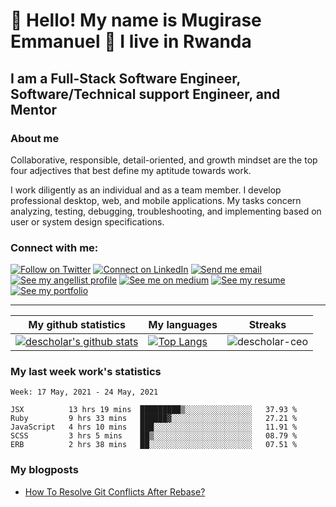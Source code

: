 # :handshake: Hello! My name is Mugirase Emmanuel :man: I live in Rwanda

## I am a Full-Stack Software Engineer, Software/Technical support Engineer, and Mentor
### About me
Collaborative, responsible, detail-oriented, and growth mindset are the top four adjectives that best define my aptitude towards work.

I work diligently as an individual and as a team member. I develop professional desktop, web, and mobile applications. My tasks concern analyzing, testing, debugging, troubleshooting, and implementing based on user or system design specifications.

### Connect with me:

[![Follow on Twitter](https://img.shields.io/badge/--twitter?label=Twitter&logo=Twitter&style=social)](https://twitter.com/descholar3) [![Connect on LinkedIn](https://img.shields.io/badge/--linkedin?label=LinkedIn&logo=LinkedIn&style=social)](https://www.linkedin.com/in/mugirase-emmanuel) [![Send me email](https://img.shields.io/badge/--gmail?label=Gmail&logo=Gmail&style=social)](mailto:emmamugira@gmail.com) [![See my angellist profile](https://img.shields.io/badge/--angellist?label=AngelList&logo=AngelList&style=social)](https://angel.co/u/mugirase-emmanuel-1) [![See me on medium](https://img.shields.io/badge/--medium?label=Medium&logo=medium&style=social)](https://medium.com/@emmamugira) [![See my resume](https://img.shields.io/badge/--resume?label=Resume&logo=resume&style=social)](./assets/mugirase-emmanuel-resume.pdf) [![See my portfolio](https://img.shields.io/badge/--portfolio?label=Portfolio&logo=portfolio&style=social)](https://descholar.netlify.app/)
___

|My github statistics|My languages|Streaks|
|-|-|-|
|[![descholar's github stats](https://github-readme-stats.vercel.app/api?username=descholar-ceo&show_icons=true&theme=dark&hide_title=true)](https://github.com/descholar-ceo)|[![Top Langs](https://github-readme-stats.vercel.app/api/top-langs/?username=descholar-ceo&show_icons=true&theme=dark&layout=compact&hide_title=true)](https://github.com/descholar-ceo)|![descholar-ceo](https://github-readme-streak-stats.herokuapp.com/?user=descholar-ceo&theme=dark)

### My last week work's statistics
<!--START_SECTION:waka-->
```text
Week: 17 May, 2021 - 24 May, 2021

JSX          13 hrs 19 mins  █████████▒░░░░░░░░░░░░░░░   37.93 % 
Ruby         9 hrs 33 mins   ██████▓░░░░░░░░░░░░░░░░░░   27.21 % 
JavaScript   4 hrs 10 mins   ███░░░░░░░░░░░░░░░░░░░░░░   11.91 % 
SCSS         3 hrs 5 mins    ██▒░░░░░░░░░░░░░░░░░░░░░░   08.79 % 
ERB          2 hrs 38 mins   ██░░░░░░░░░░░░░░░░░░░░░░░   07.51 % 
```
<!--END_SECTION:waka-->
### My blogposts
<!-- BLOG-POST-LIST:START -->
- [How To Resolve Git Conflicts After Rebase?](https://medium.com/@emmamugira/how-to-resolve-git-conflicts-after-rebase-e4afde1eab1?source=rss-e9c027d169e1------2)
<!-- BLOG-POST-LIST:END -->